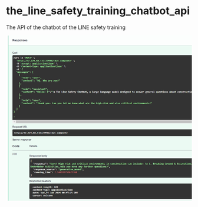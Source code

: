 # the_line_safety_training_chatbot_api
The API of the chatbot of the LINE safety training

![alt text](api.png)

